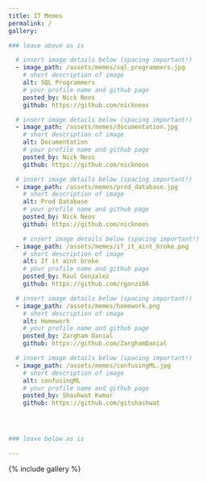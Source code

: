 ```yaml
---
title: IT Memes
permalink: /
gallery:

### leave above as is

  # insert image details below (spacing important!)
  - image_path: /assets/memes/sql_programmers.jpg
    # short description of image
    alt: SQL Programmers
    # your profile name and github page
    posted_by: Nick Neos
    github: https://github.com/nickneos

  # insert image details below (spacing important!)
  - image_path: /assets/memes/documentation.jpg
    # short description of image
    alt: Documentation
    # your profile name and github page
    posted_by: Nick Neos
    github: https://github.com/nickneos

  # insert image details below (spacing important!)
  - image_path: /assets/memes/prod_database.jpg
    # short description of image
    alt: Prod Database
    # your profile name and github page
    posted_by: Nick Neos
    github: https://github.com/nickneos

    # insert image details below (spacing important!)
  - image_path: /assets/memes/if_it_aint_broke.png
    # short description of image
    alt: If it aint broke
    # your profile name and github page
    posted_by: Raul Gonzalez
    github: https://github.com/rgonz166

  # insert image details below (spacing important!)
  - image_path: /assets/memes/homework.png
    # short description of image
    alt: Homework
    # your profile name and github page
    posted_by: Zargham Danial
    github: https://github.com/ZarghamDanial

  # insert image details below (spacing important!)
  - image_path: /assets/memes/confusingML.jpg
    # short description of image
    alt: confusingML
    # your profile name and github page
    posted_by: Shashwat Kumar
    github: https://github.com/gitshashwat




### leave below as is

---
```


{% include gallery %}